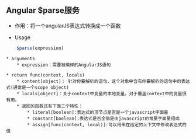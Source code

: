 ## Angular $parse服务

* 作用：将一个angularJS表达式转换成一个函数

* Usage

```javascript
    $parse(expression)
```

    * arguments
        * expression：需要被编译的AngularJS语句

    * return func(context, locals)
        * content[object]： 针对你要解析的语句，这个对象中含有你要解析的语句中的表达式(通常是一个scope object)
        * locals[object]：关于context中变量的本地变量，对于覆盖context中的变量很有用。
        * 返回的函数还有下面三个特性：
            * literal[boolean]:表达式的顶节点是否是一个javascript字面量
            * constant[boolean]:表达式是否全部是由javascript的常量字面量组成
            * assign[func(context, local)]:可以用来在给定的上下文中修改表达式的值
